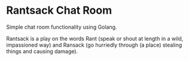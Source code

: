 # Rantsack Chat Room

Simple chat room functionality using Golang.

Rantsack is a play on the words Rant (speak or shout at length in a wild, impassioned way) and Ransack (go hurriedly through (a place) stealing things and causing damage).


